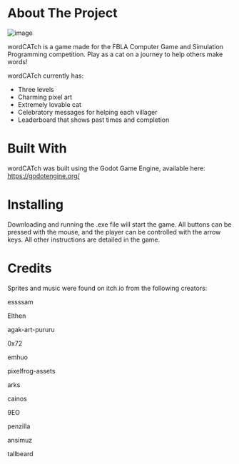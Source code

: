 # About The Project


![image](https://github.com/VaghesanSundaram/wordCATch/assets/74633059/0b3edaf4-10a4-400d-ab7e-b0ce5178a4ae)

wordCATch is a game made for the FBLA Computer Game and Simulation Programming competition. Play as a cat on a journey to help others make words! 

wordCATch currently has:

- Three levels
- Charming pixel art
- Extremely lovable cat
- Celebratory messages for helping each villager
- Leaderboard that shows past times and completion


# Built With

wordCATch was built using the Godot Game Engine, available here: https://godotengine.org/

# Installing

Downloading and running the .exe file will start the game. All buttons can be pressed with the mouse, and the player can be controlled with the arrow keys. All other instructions are detailed in the game.

# Credits

Sprites and music were found on itch.io from the following creators:

essssam

Elthen

agak-art-pururu

0x72

emhuo

pixelfrog-assets

arks

cainos

9EO

penzilla

ansimuz	

tallbeard





